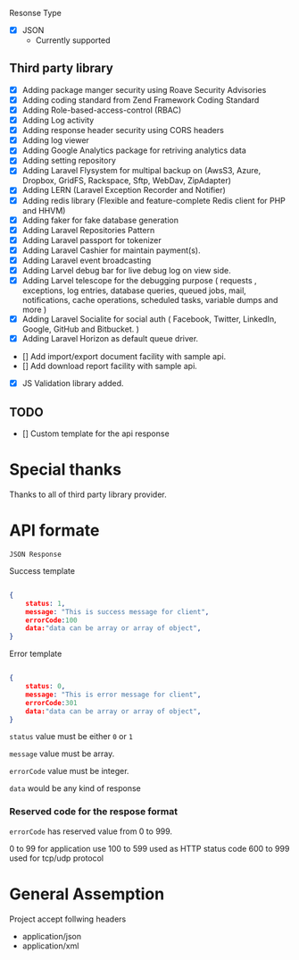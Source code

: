 
Resonse Type 
- [x] JSON
    - Currently supported

 ## Third party library

- [x] Adding package manger security using Roave Security Advisories
- [x] Adding coding standard from Zend Framework Coding Standard
- [x] Adding Role-based-access-control (RBAC) 
- [x] Adding Log activity
- [x] Adding response header security using CORS headers
- [x] Adding log viewer
- [x] Adding Google Analytics package for retriving analytics data
- [x] Adding setting repository
- [x] Adding Laravel Flysystem for multipal backup on  (AwsS3, Azure, Dropbox, GridFS, Rackspace, Sftp, WebDav, ZipAdapter)
- [x] Adding LERN (Laravel Exception Recorder and Notifier)
- [x] Adding redis library (Flexible and feature-complete Redis client for PHP and HHVM)
- [x] Adding faker for fake database generation
- [x] Adding Laravel Repositories Pattern  
- [x] Adding Laravel passport for tokenizer
- [x] Adding Laravel Cashier for maintain payment(s).
- [x] Adding Laravel event broadcasting
- [x] Adding Larvel debug bar for live debug log on view side.
- [x] Adding Larvel telescope for the debugging purpose ( requests , exceptions, log entries, database queries, queued jobs, mail, notifications, cache operations, scheduled tasks, variable dumps and more )
- [x] Adding Laravel Socialite for social auth ( Facebook, Twitter, LinkedIn, Google, GitHub and Bitbucket. )
- [x] Adding Laravel Horizon  as default queue driver.
- [] Add import/export document facility with sample api.
- [] Add download report facility with sample api.
- [x] JS Validation library added. 


## TODO 
- [] Custom template for the api response

# Special thanks

Thanks to all of third party library provider. 

# API formate

`JSON Response`


Success  template
~~~JSON

{
    status: 1,
    message: "This is success message for client",
    errorCode:100
    data:"data can be array or array of object",
}
~~~

Error  template

~~~JSON

{
    status: 0,
    message: "This is error message for client",
    errorCode:301
    data:"data can be array or array of object",
}
~~~

`status` value must be either `0` or `1`

`message` value must be array.

`errorCode` value must be integer.

`data` would be any kind of response


### Reserved code for the respose format

`errorCode` has reserved value from 0 to 999.

0 to 99  for application use
100 to 599 used as HTTP status code
600 to 999 used for tcp/udp protocol



# General Assemption

Project accept follwing headers
- application/json
- application/xml
